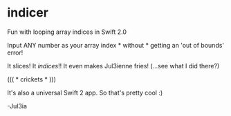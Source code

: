 # indicer
Fun with looping array indices in Swift 2.0

Input ANY number as your array index * without * getting an 'out of bounds' error!

It slices! It *indices*!! It even makes Jul3ienne fries! 
(...see what I did there?)

((( * crickets * )))

It's also a universal Swift 2 app. So that's pretty cool :)

-Jul3ia
